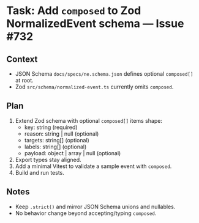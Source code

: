 # Task: Add `composed` to Zod NormalizedEvent schema — Issue #732

## Context

- JSON Schema `docs/specs/ne.schema.json` defines optional `composed[]` at root.
- Zod `src/schema/normalized-event.ts` currently omits `composed`.

## Plan

1. Extend Zod schema with optional `composed[]` items shape:
   - key: string (required)
   - reason: string | null (optional)
   - targets: string[] (optional)
   - labels: string[] (optional)
   - payload: object | array | null (optional)
2. Export types stay aligned.
3. Add a minimal Vitest to validate a sample event with `composed`.
4. Build and run tests.

## Notes

- Keep `.strict()` and mirror JSON Schema unions and nullables.
- No behavior change beyond accepting/typing `composed`.
